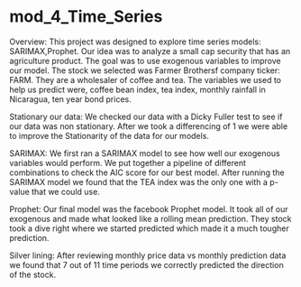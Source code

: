# mod_4_Time_Series
Overview:
   This project was designed to explore time series models: SARIMAX,Prophet. Our idea was to analyze a small cap security that has an agriculture product. The goal was to use exogenous variables to improve our model. The stock we selected was Farmer Brothersf company ticker: FARM. They are a wholesaler of coffee and tea.  The variables we used to help us predict were, coffee bean index, tea index, monthly rainfall in Nicaragua, ten year bond prices.
   
   
   
Stationary our data:
    We checked our data with a Dicky Fuller test to see if our data was non stationary. After we took a differencing of 1 we were able to improve the Stationarity of the data for our models. 
    
SARIMAX:
  We first ran a SARIMAX model to see how well our exogenous variables would perform. We put together a pipeline of different combinations to check the AIC score for our best model. After running the SARIMAX model we found that the TEA index was the only one with a p-value that we could use.
  
Prophet:
  Our final model was the facebook Prophet model. It took all of our exogenous and made what looked like a rolling mean prediction. They stock took a dive right where we started predicted which made it a much tougher prediction.
  
 Silver lining:
  After reviewing monthly price data vs monthly prediction data we found that 7 out of 11 time periods we correctly predicted the direction of the stock.
    
    
    
    
 
